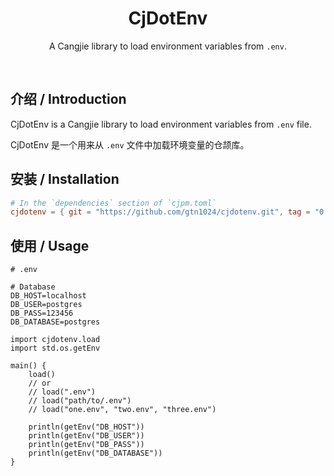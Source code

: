 <div align="center">
  <h1>CjDotEnv</h1>
  <p>A Cangjie library to load environment variables from <code>.env</code>.</p>
</div>
<p align="center">
  <img alt="" src="https://img.shields.io/badge/release-v0.1.0-brightgreen" style="display: inline-block;" />
  <img alt="" src="https://img.shields.io/badge/cjc-v0.55.3-brightgreen" style="display: inline-block;" />
</p>

## 介绍 / Introduction

CjDotEnv is a Cangjie library to load environment variables from `.env` file.

CjDotEnv 是一个用来从 `.env` 文件中加载环境变量的仓颉库。

## 安装 / Installation

```toml
# In the `dependencies` section of `cjpm.toml`
cjdotenv = { git = "https://github.com/gtn1024/cjdotenv.git", tag = "0.1.0" }
```

## 使用 / Usage

```shell
# .env

# Database
DB_HOST=localhost
DB_USER=postgres
DB_PASS=123456
DB_DATABASE=postgres
```

```cj
import cjdotenv.load
import std.os.getEnv

main() {
    load()
    // or
    // load(".env")
    // load("path/to/.env")
    // load("one.env", "two.env", "three.env")

    println(getEnv("DB_HOST"))
    println(getEnv("DB_USER"))
    println(getEnv("DB_PASS"))
    println(getEnv("DB_DATABASE"))
}
```

